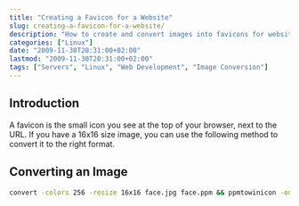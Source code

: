 ```yaml
---
title: "Creating a Favicon for a Website"
slug: creating-a-favicon-for-a-website/
description: "How to create and convert images into favicons for websites"
categories: ["Linux"]
date: "2009-11-30T20:31:00+02:00"
lastmod: "2009-11-30T20:31:00+02:00"
tags: ["Servers", "Linux", "Web Development", "Image Conversion"]
---
```


## Introduction

A favicon is the small icon you see at the top of your browser, next to the URL. If you have a 16x16 size image, you can use the following method to convert it to the right format.

## Converting an Image

```bash
convert -colors 256 -resize 16x16 face.jpg face.ppm && ppmtowinicon -output favicon.ico face.ppm
```

